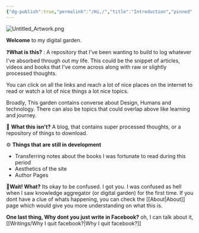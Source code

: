 ```yaml
---
{"dg-publish":true,"permalink":"/Hi,/","title":"Introduction","pinned":true,"tags":["gardenEntry"],"noteIcon":"4","created":"2023-12-08T12:20:54.497+05:30","updated":"2023-12-08T14:09:50.685+05:30"}
---
```


![Untitled_Artwork.png](/img/user/Attachments/Untitled_Artwork.png)

**Welcome** to my digital garden.

❓**What is this?** : A repository that I've been wanting to build to log whatever I've absorbed through out my life. This could be the snippet of articles, videos and books that I've come across along with raw or slightly processed thoughts. 

You can click on all the links and reach a lot of nice places on the internet to read or watch a lot of nice things  a lot nice topics.

Broadly, This garden contains converse about Design, Humans and technology. There can also be topics that could overlap above like learning and journey.

🚫 **What this isn't?** A blog, that contains super processed thoughts, or a repository of things to download. 

⚙️ **Things that are still in development**
- Transferring notes about the books I was fortunate to read during this period
- Aesthetics of the site
- Author Pages

🫤**Wait! What?** Its okay to be confused. I got you. I was confused as hell when I saw knowledge aggregator (or digital garden) for the first time. If you dont have a clue of whats happening, you can check the [[About\|About]]  page which would give you more understanding on what this is.

**One last thing, Why dont you just write in Facebook?** oh, I can talk about it, [[Writings/Why I quit facebook?\|Why I quit facebook?]]

